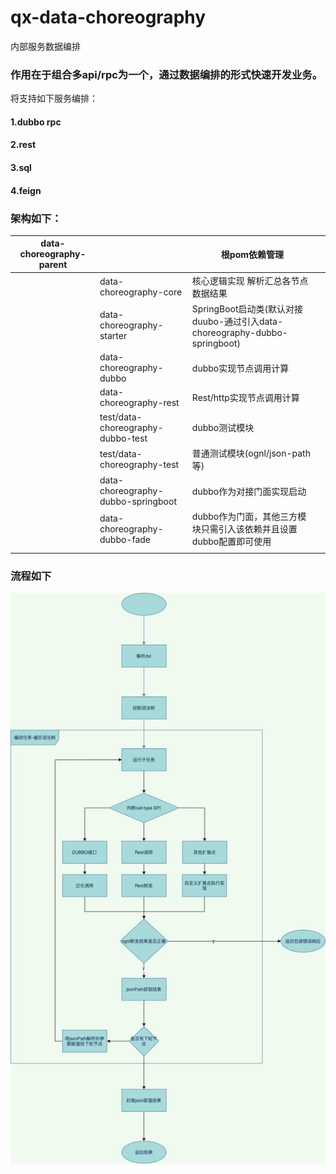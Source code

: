 # qx-data-choreography

内部服务数据编排


### 作用在于组合多api/rpc为一个，通过数据编排的形式快速开发业务。

将支持如下服务编排：

#### 1.dubbo rpc

#### 2.rest

#### 3.sql

#### 4.feign

### 架构如下：

| data-choreography-parent |                                    | 根pom依赖管理                                                |      |
| ------------------------ | ---------------------------------- | ------------------------------------------------------------ | ---- |
|                          | data-choreography-core             | 核心逻辑实现  解析汇总各节点数据结果                                              |      |
|                          | data-choreography-starter          | SpringBoot启动类(默认对接duubo-通过引入data-choreography-dubbo-springboot) |      |
|                          | data-choreography-dubbo            | dubbo实现节点调用计算                                        |      |
|                          | data-choreography-rest             | Rest/http实现节点调用计算                                    |      |
|                          | test/data-choreography-dubbo-test  | dubbo测试模块                                                |      |
|                          | test/data-choreography-test        | 普通测试模块(ognl/json-path等)                               |      |
|                          | data-choreography-dubbo-springboot | dubbo作为对接门面实现启动                                    |      |
|                          | data-choreography-dubbo-fade       | dubbo作为门面，其他三方模块只需引入该依赖并且设置dubbo配置即可使用 |      |
|                          |                                    |                                                              |      |


### 流程如下
![flawt.jpg](flawt.jpg)
